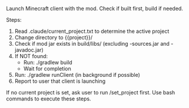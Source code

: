 Launch Minecraft client with the mod. Check if built first, build if needed.

Steps:
1. Read .claude/current_project.txt to determine the active project
2. Change directory to {{project}}/
3. Check if mod jar exists in build/libs/ (excluding -sources.jar and -javadoc.jar)
4. If NOT found:
   - Run: ./gradlew build
   - Wait for completion
5. Run: ./gradlew runClient (in background if possible)
6. Report to user that client is launching

If no current project is set, ask user to run /set_project first.
Use bash commands to execute these steps.

